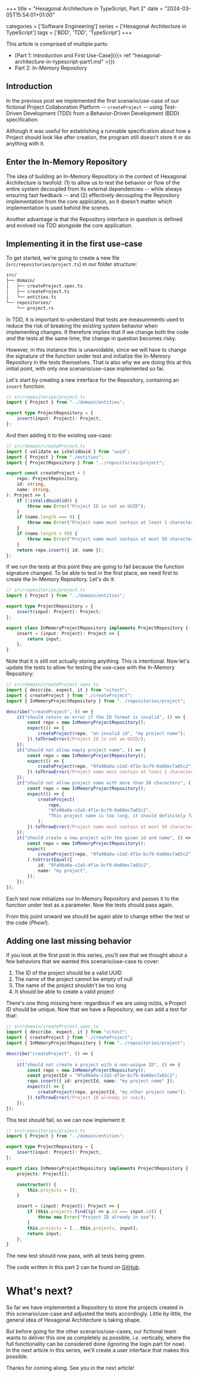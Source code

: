+++
title = "Hexagonal Architecture in TypeScript, Part 2"
date = "2024-03-05T15:54:01+01:00"

categories = ['Software Engineering']
series = ['Hexagonal Architecture in TypeScript']
tags = ['BDD', 'TDD', 'TypeScript']
+++

This article is comprised of multiple parts:

* [Part 1: Introduction and First Use-Case]({{< ref "hexagonal-architecture-in-typescript-part1.md" >}})
* Part 2: In-Memory Repository

## Introduction

In the previous post we implemented the first scenario/use-case of our fictional Project Collaboration Platform -- `createProject` -- using Test-Driven Development (TDD) from a Behavior-Driven Development (BDD) specification.

Although it was useful for establishing a runnable specification about how a Project should look like after creation, the program still doesn't store it or do anything with it.

## Enter the In-Memory Repository

The idea of building an In-Memory Repository in the context of Hexagonal Architecture is twofold: (1) to allow us to test the behavior or flow of the entire system decoupled from its external dependencies -- while always ensuring fast feedback -- and (2) effectively decoupling the Repository implementation from the core application, so it doesn't matter which implementation is used behind the scenes.

Another advantage is that the Repository interface in question is defined and evolved via TDD alongside the core application.

## Implementing it in the first use-case

To get started, we're going to create a new file (`src/repositories/project.ts`) in our folder structure:

```sh
src/
├── domain/
│   ├── createProject.spec.ts
│   ├── createProject.ts
│   └── entities.ts
└── repositories/
    └── project.rs
```

In TDD, it is important to understand that tests are measurements used to reduce the risk of breaking the existing system behavior when implementing changes. It therefore implies that if we change both the code *and* the tests at the same time, the change in question becomes risky.

However, in this instance this is unavoidable, since we will have to change the signature of the function under test and initialize the In-Memory Repository in the tests themselves. That is also why we are doing this at this initial point, with only one scenario/use-case implemented so far. 

Let's start by creating a new interface for the Repository, containing an `insert` function:

```ts
// src/repositories/project.ts
import { Project } from "../domain/entities";

export type ProjectRepository = {
	insert(input: Project): Project;
};
```

And then adding it to the existing use-case:

```ts
// src/domain/createProject.ts
import { validate as isValidUuid } from "uuid";
import { Project } from "./entities";
import { ProjectRepository } from "../repositories/project";

export const createProject = (
	repo: ProjectRepository,
	id: string,
	name: string,
): Project => {
	if (!isValidUuid(id)) {
		throw new Error("Project ID is not an UUID");
	}
	if (name.length === 0) {
		throw new Error("Project name must contain at least 1 character");
	}
	if (name.length > 50) {
		throw new Error("Project name must contain at most 50 characters");
	}
	return repo.insert({ id, name });
};
```

If we run the tests at this point they are going to fail because the function signature changed. To be able to test in the first place, we need first to create the In-Memory Repository. Let's do it:

```ts
// src/repositories/project.ts
import { Project } from "../domain/entities";

export type ProjectRepository = {
	insert(input: Project): Project;
};

export class InMemoryProjectRepository implements ProjectRepository {
	insert = (input: Project): Project => {
		return input;
	};
}
```

Note that it is still not actually storing anything. This is intentional. Now let's update the tests to allow for testing the use-case with the In-Memory Repository:

```ts
// src/domain/createProject.spec.ts
import { describe, expect, it } from "vitest";
import { createProject } from "./createProject";
import { InMemoryProjectRepository } from "../repositories/project";

describe("createProject", () => {
	it("should return an error if the ID format is invalid", () => {
		const repo = new InMemoryProjectRepository();
		expect(() => {
			createProject(repo, "an invalid id", "my project name");
		}).toThrowError(/Project ID is not an UUID/);
	});
	it("should not allow empty project name", () => {
		const repo = new InMemoryProjectRepository();
		expect(() => {
			createProject(repo, "9fa98a0a-c2a5-4f1e-bcf9-0a60ec7a65c2", "");
		}).toThrowError(/Project name must contain at least 1 character/);
	});
	it("should not allow project name with more than 50 characters", () => {
		const repo = new InMemoryProjectRepository();
		expect(() => {
			createProject(
				repo,
				"9fa98a0a-c2a5-4f1e-bcf9-0a60ec7a65c2",
				"This project name is too long, it should definitely fail",
			);
		}).toThrowError(/Project name must contain at most 50 characters/);
	});
	it("should create a new project with the given id and name", () => {
		const repo = new InMemoryProjectRepository();
		expect(
			createProject(repo, "9fa98a0a-c2a5-4f1e-bcf9-0a60ec7a65c2", "my project"),
		).toStrictEqual({
			id: "9fa98a0a-c2a5-4f1e-bcf9-0a60ec7a65c2",
			name: "my project",
		});
	});
});
```

Each test now initializes our In-Memory Repository and passes it to the function under test as a parameter. Now the tests should pass again.

From this point onward we should be again able to change either the test or the code (*Phew!*).

## Adding one last missing behavior

If you look at the first post in this series, you'll see that we thought about a few behaviors that we wanted this scenario/use-case to cover:

1. The ID of the project should be a valid UUID
1. The name of the project cannot be empty of null
1. The name of the project shouldn't be too long
1. It should be able to create a valid project

There's one thing missing here: regardless if we are using `UUID`s, a Project ID should be unique. Now that we have a Repository, we can add a test for that:

```ts
// src/domain/createProject.spec.ts
import { describe, expect, it } from "vitest";
import { createProject } from "./createProject";
import { InMemoryProjectRepository } from "../repositories/project";

describe("createProject", () => {
    ...
	it("should not create a project with a non-unique ID", () => {
		const repo = new InMemoryProjectRepository();
		const projectId = "9fa98a0a-c2a5-4f1e-bcf9-0a60ec7a65c2";
		repo.insert({ id: projectId, name: "my project name" });
		expect(() => {
			createProject(repo, projectId, "my other project name");
		}).toThrowError(/Project ID already in use/);
	});
});
```

This test should fail, so we can now implement it:

```ts
// src/repositories/project.ts
import { Project } from "../domain/entities";

export type ProjectRepository = {
	insert(input: Project): Project;
};

export class InMemoryProjectRepository implements ProjectRepository {
	projects: Project[];

	constructor() {
		this.projects = [];
	}

	insert = (input: Project): Project => {
		if (this.projects.find((p) => p.id === input.id)) {
			throw new Error("Project ID already in use");
		}
		this.projects = [...this.projects, input];
		return input;
	};
}
```

The new test should now pass, with all tests being green.

The code written in this part 2 can be found on [GitHub](https://github.com/eduardohki/project-collab-platform/tree/part-2).

# What's next?

So far we have implemented a Repository to store the projects created in this scenario/use-case and adjusted the tests accordingly. Little by little, the general idea of Hexagonal Architecture is taking shape.

But before going for the other scenarios/use-cases, our fictional team wants to deliver this one as completely as possible, *i.e.* vertically, where the full functionality can be considered done (ignoring the login part for now). In the next article in this series, we'll create a user interface that makes this possible.

Thanks for coming along. See you in the next article!
